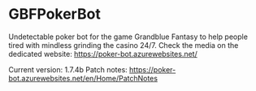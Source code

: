 # GBFPokerBot
Undetectable poker bot for the game Grandblue Fantasy to help people tired with mindless grinding the casino 24/7.
Check the media on the dedicated website:
https://poker-bot.azurewebsites.net/

Current version: 1.7.4b
Patch notes: https://poker-bot.azurewebsites.net/en/Home/PatchNotes
